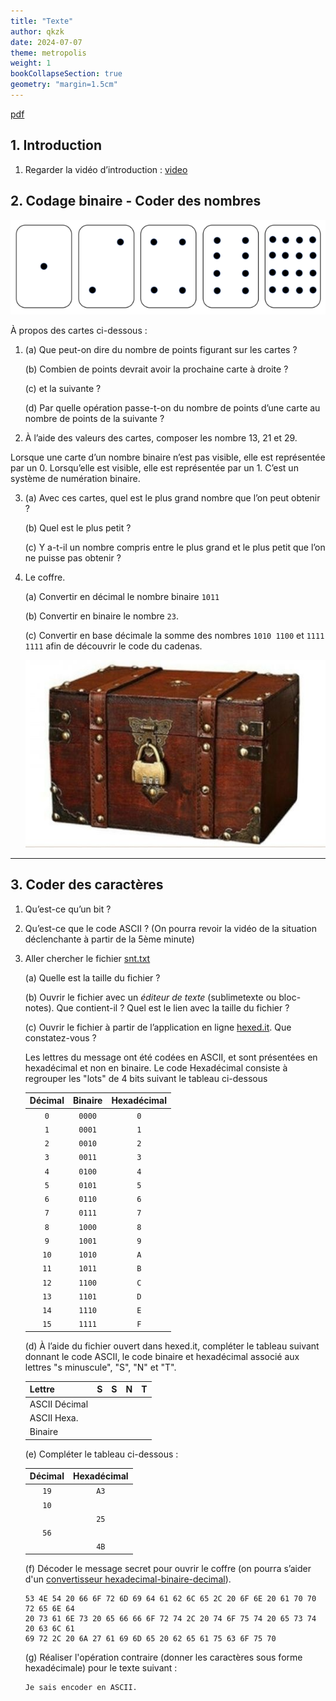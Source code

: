 ```yaml
---
title: "Texte"
author: qkzk
date: 2024-07-07
theme: metropolis
weight: 1
bookCollapseSection: true
geometry: "margin=1.5cm"
---
```


[pdf](1_codage_texte.pdf)

## 1. Introduction

1. Regarder la vidéo d’introduction : [video](https://www.youtube.com/watch?v=VRdp_vaNRoY&t=1s)

## 2. Codage binaire - Coder des nombres

![Cartes](./img-2024-07-05-15-02.png)

À propos des cartes ci-dessous :

1.  (a) Que peut-on dire du nombre de points figurant sur les cartes ?

    (b) Combien de points devrait avoir la prochaine carte à droite ?

    (c) et la suivante ?

    (d) Par quelle opération passe-t-on du nombre de points d’une carte au nombre de points de la suivante ?

2.  À l’aide des valeurs des cartes, composer les nombre 13, 21 et 29.

Lorsque une carte d’un nombre binaire n’est pas visible, elle est représentée par un 0. Lorsqu’elle est visible, elle est représentée par un 1. C’est un système de numération binaire.

3. (a) Avec ces cartes, quel est le plus grand nombre que l’on peut obtenir ?

   (b) Quel est le plus petit ?

   (c) Y a-t-il un nombre compris entre le plus grand et le plus petit que l’on ne puisse pas obtenir ?

4. Le coffre.

   (a) Convertir en décimal le nombre binaire `1011`

   (b) Convertir en binaire le nombre `23`.

   (c) Convertir en base décimale la somme des nombres `1010 1100` et `1111 1111` afin de découvrir le code du cadenas.

   <!--- 172 + 255 = 427 --->

   ![Coffre](./coffre.jpg)

---

## 3. Coder des caractères

1.  Qu’est-ce qu’un bit ?

2.  Qu’est-ce que le code ASCII ? (On pourra revoir la vidéo de la situation déclenchante à partir de la 5ème minute)

3.  Aller chercher le fichier [snt.txt](snt.txt)

    (a) Quelle est la taille du fichier ?

    (b) Ouvrir le fichier avec un _éditeur de texte_ (sublimetexte ou bloc-notes). Que contient-il ? Quel est le lien avec la taille du fichier ?

    (c) Ouvrir le fichier à partir de l’application en ligne [hexed.it](https://hexed.it). Que constatez-vous ?

    Les lettres du message ont été codées en ASCII, et sont présentées en hexadécimal et non en binaire. Le code Hexadécimal consiste à regrouper les "lots" de 4 bits suivant le tableau ci-dessous

    | Décimal | Binaire | Hexadécimal |
    | :-----: | :-----: | :---------: |
    |   `0`   | `0000`  |     `0`     |
    |   `1`   | `0001`  |     `1`     |
    |   `2`   | `0010`  |     `2`     |
    |   `3`   | `0011`  |     `3`     |
    |   `4`   | `0100`  |     `4`     |
    |   `5`   | `0101`  |     `5`     |
    |   `6`   | `0110`  |     `6`     |
    |   `7`   | `0111`  |     `7`     |
    |   `8`   | `1000`  |     `8`     |
    |   `9`   | `1001`  |     `9`     |
    |  `10`   | `1010`  |     `A`     |
    |  `11`   | `1011`  |     `B`     |
    |  `12`   | `1100`  |     `C`     |
    |  `13`   | `1101`  |     `D`     |
    |  `14`   | `1110`  |     `E`     |
    |  `15`   | `1111`  |     `F`     |

    (d) À l’aide du fichier ouvert dans hexed.it, compléter le tableau suivant donnant le code ASCII, le code binaire et hexadécimal associé aux lettres "s minuscule", "S", "N" et "T".

    | Lettre        | S   | S   | N   | T   |
    | ------------- | --- | --- | --- | --- |
    | ASCII Décimal |     |     |     |     |
    | ASCII Hexa.   |     |     |     |     |
    | Binaire       |     |     |     |     |

    (e) Compléter le tableau ci-dessous :

    | Décimal | Hexadécimal |
    | :-----: | :---------: |
    |  `19`   |    `A3`     |
    |  `10`   |             |
    |         |    `25`     |
    |  `56`   |             |
    |         |    `4B`     |

    (f) Décoder le message secret pour ouvrir le coffre (on pourra s’aider d'un [convertisseur hexadecimal-binaire-decimal](http://sebastienguillon.com/test/javascript/convertisseur.html)).

    ```
    53 4E 54 20 66 6F 72 6D 69 64 61 62 6C 65 2C 20 6F 6E 20 61 70 70 72 65 6E 64
    20 73 61 6E 73 20 65 66 66 6F 72 74 2C 20 74 6F 75 74 20 65 73 74 20 63 6C 61
    69 72 2C 20 6A 27 61 69 6D 65 20 62 65 61 75 63 6F 75 70
    ```

    <!--- "SNT formidable, on apprend sans effort, tout est clair, j'aime beaucoup" --->

    (g) Réaliser l'opération contraire (donner les caractères sous forme hexadécimale) pour le texte suivant :

    ```
    Je sais encoder en ASCII.
    ```

    <!---  [74, 101, 32, 115, 97, 105, 115, 32, 101, 110, 99, 111, 100, 101, 114, 32, 101, 110, 32, 65, 83, 67, 73, 73] --->
